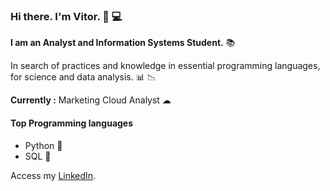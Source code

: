 ### Hi there. I'm Vitor. 👋 💻 

**I am an Analyst and Information Systems Student.** 📚

In search of practices and knowledge in essential programming languages, for science and data analysis. 📊 📉 

**Currently :** Marketing Cloud Analyst ☁ 

#### Top Programming languages

- Python 🐍
- SQL 🎲

Access my [LinkedIn](https://www.linkedin.com/in/vitor-duarte-bem-3b0673166/). 

<!--
**Vvitoor21/Vvitoor21** is a ✨ _special_ ✨ repository because its `README.md` (this file) appears on your GitHub profile.

Here are some ideas to get you started:

- 🔭 I’m currently working on ...
- 🌱 I’m currently learning ...
- 👯 I’m looking to collaborate on ...
- 🤔 I’m looking for help with ...
- 💬 Ask me about ...
- 📫 How to reach me: ...
- 😄 Pronouns: ...
- ⚡ Fun fact: ...
-->
